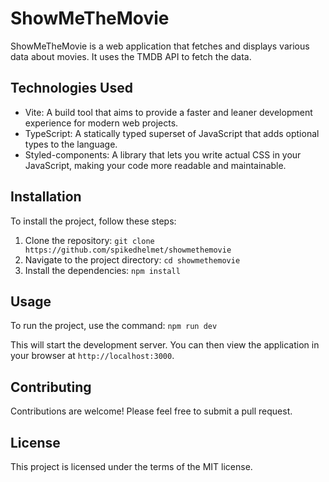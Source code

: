 # ShowMeTheMovie

ShowMeTheMovie is a web application that fetches and displays various data about movies. It uses the TMDB API to fetch the data.

## Technologies Used

- Vite: A build tool that aims to provide a faster and leaner development experience for modern web projects.
- TypeScript: A statically typed superset of JavaScript that adds optional types to the language.
- Styled-components: A library that lets you write actual CSS in your JavaScript, making your code more readable and maintainable.

## Installation

To install the project, follow these steps:

1. Clone the repository: `git clone https://github.com/spikedhelmet/showmethemovie`
2. Navigate to the project directory: `cd showmethemovie`
3. Install the dependencies: `npm install`

## Usage

To run the project, use the command: `npm run dev`

This will start the development server. You can then view the application in your browser at `http://localhost:3000`.

## Contributing

Contributions are welcome! Please feel free to submit a pull request.

## License

This project is licensed under the terms of the MIT license.
